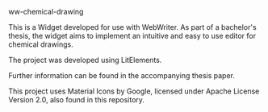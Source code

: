 ww-chemical-drawing

This is a Widget developed for use with WebWriter.
As part of a bachelor's thesis, the widget aims to implement an intuitive and easy to use editor for chemical drawings.

The project was developed using LitElements.

Further information can be found in the accompanying thesis paper.

This project uses Material Icons by Google, licensed under Apache License Version 2.0, also found in this repository.

